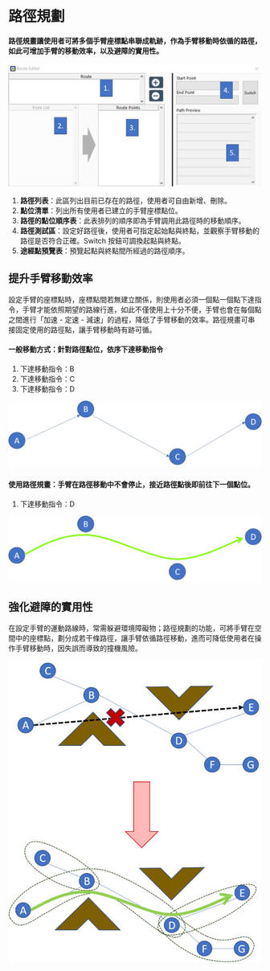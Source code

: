 # 路徑規劃

#### 路徑規畫讓使用者可將多個手臂座標點串聯成軌跡，作為手臂移動時依循的路徑，如此可增加手臂的移動效率，以及避障的實用性。

![&#x8DEF;&#x5F91;&#x7DE8;&#x8F2F;&#x8996;&#x7A97;](../../../.gitbook/assets/28-1.JPG)

1. **路徑列表**：此區列出目前已存在的路徑，使用者可自由新增、刪除。
2. **點位清單**：列出所有使用者已建立的手臂座標點位。
3. **路徑的點位順序表**：此表排列的順序即為手臂調用此路徑時的移動順序。
4. **路徑測試區**：設定好路徑後，使用者可指定起始點與終點，並觀察手臂移動的路徑是否符合正確。Switch 按鈕可調換起點與終點。
5. **途經點預覽表**：預覽起點與終點間所經過的路徑順序。

## 提升手臂移動效率

設定手臂的座標點時，座標點間若無建立關係，則使用者必須一個點一個點下達指令，手臂才能依照期望的路線行進，如此不僅使用上十分不便，手臂也會在每個點之間進行「加速 - 定速 - 減速」的過程，降低了手臂移動的效率。路徑規畫可串接固定使用的路徑點，讓手臂移動時有跡可循。

#### 一般移動方式：針對路徑點位，依序下達移動指令

1. 下達移動指令：B
2. 下達移動指令：C
3. 下達移動指令：D

![&#x4E00;&#x822C;&#x79FB;&#x52D5;&#x65B9;&#x5F0F;](../../../.gitbook/assets/lu-jing-gui-hua-bi-jiao-1.jpg)

#### 使用路徑規畫：手臂在路徑移動中不會停止，接近路徑點後即前往下一個點位。

1. 下達移動指令：D

![&#x4F7F;&#x7528;&#x8DEF;&#x7D93;&#x898F;&#x5283;](../../../.gitbook/assets/lu-jing-gui-hua-bi-jiao-2.jpg)

## 強化避障的實用性

在設定手臂的運動路線時，常需躲避環境障礙物；路徑規劃的功能，可將手臂在空間中的座標點，劃分成若干條路徑，讓手臂依循路徑移動，進而可降低使用者在操作手臂移動時，因失誤而導致的撞機風險。

![&#x81EA;&#x52D5;&#x8DEF;&#x5F91;&#x898F;&#x5283;&#x793A;&#x610F;&#x5716;](../../../.gitbook/assets/26.jpg)


